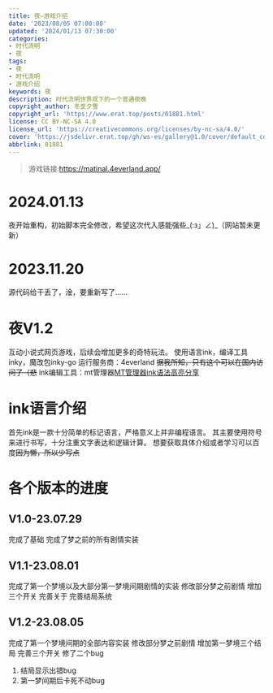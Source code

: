 ```yaml
---
title: 夜—游戏介绍
date: '2023/08/05 07:00:00'
updated: '2024/01/13 07:30:00'
categories: 
- 时代流明
- 夜
tags:
- 夜
- 时代流明
- 游戏介绍
keywords: 夜
description: 时代流明世界观下的一个普通夜晚
copyright_author: 冬至夕雪
copyright_url: 'https://www.erat.top/posts/01881.html'
license: CC BY-NC-SA 4.0
license_url: 'https://creativecommons.org/licenses/by-nc-sa/4.0/'
cover: 'https://jsdelivr.erat.top/gh/ws-es/gallery@1.0/cover/default_cover_116.webp'
abbrlink: 01881
---
```


> 游戏链接:https://matinal.4everland.app/

# 2024.01.13
夜开始重构，初始脚本完全修改，希望这次代入感能强些_(:з」∠)_（网站暂未更新）

# 2023.11.20
源代码给干丢了，淦，要重新写了……

# 夜V1.2
互动小说式网页游戏，后续会增加更多的奇特玩法。
使用语言ink，编译工具inky，魔改包inky-go
运行服务商：4everland ~~据我所知，只有这个可以在国内访问了（悲~~
ink编辑工具：mt管理器[MT管理器ink语法高亮分享](https://rott.4everland.app/posts/11882.html)

# ink语言介绍
首先ink是一款十分简单的标记语言，严格意义上并非编程语言。
其主要使用符号来进行书写，十分注重文字表达和逻辑计算。
想要获取具体介绍或者学习可以百度~~因为懒，所以少写点~~

# 各个版本的进度
## V1.0-23.07.29
完成了基础
完成了梦之前的所有剧情实装
## V1.1-23.08.01
完成了第一个梦境以及大部分第一梦境间期剧情的实装
修改部分梦之前剧情
增加三个开关
完善关于
完善结局系统
## V1.2-23.08.05
完成了第一个梦境间期的全部内容实装
修改部分梦之前剧情
增加第一梦境三个结局
完善三个开关
修了二个bug
1. 结局显示出错bug
2. 第一梦间期后卡死不动bug